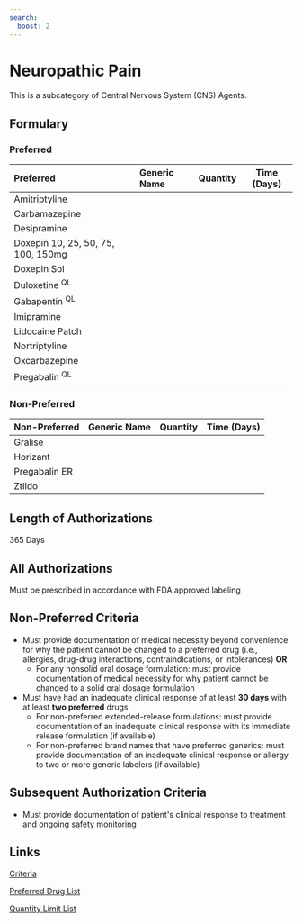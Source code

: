 ```yaml
---
search:
  boost: 2 
---
```


# Neuropathic Pain

This is a subcategory of Central Nervous System (CNS) Agents.

## Formulary

### Preferred

| Preferred                          | Generic Name | Quantity | Time (Days) |
| :--------------------------------- | :----------- | :------: | :---------: |
| Amitriptyline                      |              |          |             |
| Carbamazepine                      |              |          |             |
| Desipramine                        |              |          |             |
| Doxepin 10, 25, 50, 75, 100, 150mg |              |          |             |
| Doxepin Sol                        |              |          |             |
| Duloxetine <sup>QL</sup>           |              |          |             |
| Gabapentin <sup>QL</sup>           |              |          |             |
| Imipramine                         |              |          |             |
| Lidocaine Patch                    |              |          |             |
| Nortriptyline                      |              |          |             |
| Oxcarbazepine                      |              |          |             |
| Pregabalin <sup>QL</sup>           |              |          |             |

### Non-Preferred

| Non-Preferred | Generic Name | Quantity | Time (Days) |
| :------------ | :----------- | :------: | :---------: |
| Gralise       |              |          |             |
| Horizant      |              |          |             |
| Pregabalin ER |              |          |             |
| Ztlido        |              |          |             |

## Length of Authorizations

365 Days

## All Authorizations

Must be prescribed in accordance with FDA approved labeling

## Non-Preferred Criteria

- Must provide documentation of medical necessity beyond convenience for why the patient cannot be changed to a preferred drug (i.e., allergies, drug-drug interactions, contraindications, or intolerances) **OR**
    - For any nonsolid oral dosage formulation: must provide documentation of medical necessity for why patient cannot be changed to a solid oral dosage formulation
- Must have had an inadequate clinical response of at least **30 days** with at least **two preferred** drugs
    - For non-preferred extended-release formulations: must provide documentation of an inadequate clinical response with its immediate release formulation (if available)
    - For non-preferred brand names that have preferred generics: must provide documentation of an inadequate clinical response or allergy to two or more generic labelers (if available)

## Subsequent Authorization Criteria

- Must provide documentation of patient's clinical response to treatment and ongoing safety monitoring

## Links

[Criteria](https://pharmacy.medicaid.ohio.gov/sites/default/files/20230101_UPDL%20_Criteria_APPROVED.pdf#page=43)

[Preferred Drug List](https://pharmacy.medicaid.ohio.gov/sites/default/files/20230101_UPDL_APPROVED_12.13.22.pdf#page=17)

[Quantity Limit List](https://pharmacy.medicaid.ohio.gov/sites/default/files/20230101_Ohio_Medicaid_Quantity_Document_APPROVED.pdf)
